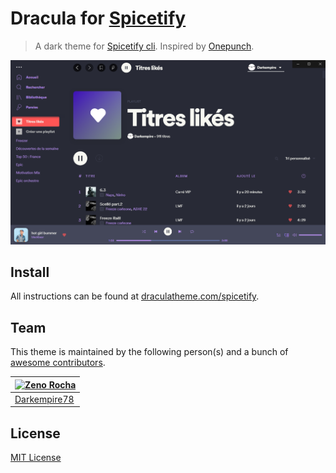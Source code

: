 # Dracula for [Spicetify](https://github.com/khanhas/spicetify-cli)

> A dark theme for [Spicetify cli](https://github.com/khanhas/spicetify-cli). Inspired by [Onepunch](https://github.com/morpheusthewhite/spicetify-themes/tree/master/Onepunch).

![Screenshot](./screenshot.png)

## Install

All instructions can be found at [draculatheme.com/spicetify](https://draculatheme.com/spicetify).

## Team

This theme is maintained by the following person(s) and a bunch of [awesome contributors](https://github.com/dracula/template/graphs/contributors).

[![Zeno Rocha](https://github.com/Darkempire78.png?size=100)](https://github.com/Darkempire78) |
--- |
[Darkempire78](https://github.com/Darkempire78) |

## License

[MIT License](./LICENSE)

